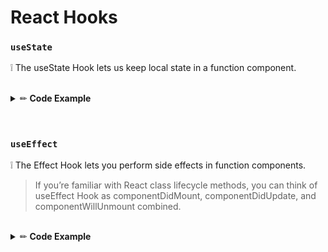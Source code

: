 # React Hooks

### `useState`
❕ The useState Hook lets us keep local state in a function component.

<br/>
<details><summary> ✏︎ <b>Code Example</b></summary>

```javascript
import React, { useState } from 'react';

const Clicker = () => {
  const [clicks, setClicks] = useState(0);
  const [showClicks, setShowClicks] = useState(false);

  const onClick = () => {
    setClicks(clicks + 1);
  };

  const onToggleShowClicks = () => {
    setShowClicks((prevValue) => !prevValue);
  };

  const clicksText = showClicks ? ` [${clicks}]` : '';

  return (
    <div>
      <button onClick={onClick}>Click me! {clicksText}</button>
      <button onClick={onToggleShowClicks}>Toggle show clicks</button>
    </div>
  );
};

export default Clicker;
```
```javascript
```
</details>
<br/><br/>

### `useEffect`
❕ The Effect Hook lets you perform side effects in function components.

> If you’re familiar with React class lifecycle methods, you can think of useEffect Hook as componentDidMount, componentDidUpdate, and componentWillUnmount combined.
<br/>
<details><summary> ✏︎ <b>Code Example</b></summary>

```javascript
import React, { useState, useEffect } from 'react';

const App = () => {
  const [count, setCount] = useState(0);

  useEffect(() => {
    console.log(`>> running effect ${count}`);
    return () => {
      console.log(`<< cleaning up ${count}`);
    };
  }, [count]);

  useEffect(() => {
    console.log('component did mount');
    return () => {
      console.log('component will unmount');
    };
  }, []);

  useEffect(() => {
    console.log('executed AFTER each render');
  }); // deps list is missing

  const increment = () => {
    setCount(count + 1);
  };

  return (
    <div>
      <h3>{count}</h3>
      <button onClick={increment}>+</button>
    </div>
  );
};

export default App;
```
</details>
<br/><br/>
